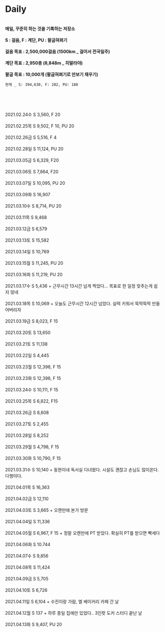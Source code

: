 # Daily

<br><b>매일, 꾸준히 하는 것을 기록하는 저장소</b></br>
<br><b>S : 걸음, F : 계단, PU : 팔굽혀펴기</b></br>
<br><b>걸음 목표 : 2,500,000걸음 (1500km _ 걸어서 전국일주)</b></br>
<br><b>계단 목표 : 2,950층 (8,848m _ 히말라야)</b></br>
<br><b>팔굽 목표 : 10,000개 (팔굽혀펴기로 만보기 채우기)</b></br>

<pre><code>현재 _ S: 394,630, F: 202, PU: 180</code></pre>
<br></br>

<br>2021.02.24수 S 3,560, F 20</br>
<br>2021.02.25목 S 9,502, F 10, PU 20</br>
<br>2021.02.26금 S 5,516, F 4</br>
<br>2021.02.28일 S 11,124, PU 20</br>
<br>2021.03.05금 S 6,329, F20</br>
<br>2021.03.06토 S 7,864, F20</br>
<br>2021.03.07일 S 10,095, PU 20</br>
<br>2021.03.09화 S 16,907</br>
<br>2021.03.10수 S 8,714, PU 20</br>
<br>2021.03.11목 S 9,468</br>
<br>2021.03.12금 S 6,579</br>
<br>2021.03.13토 S 15,582</br>
<br>2021.03.14일 S 10,769</br>
<br>2021.03.15월 S 11,245, PU 20</br>
<br>2021.03.16화 S 11,219, PU 20</br>
<br>2021.03.17수 S 5,436 + 근무시간 13시간 넘게 찍었다... 목표로 한 일정 맞추는게 쉽지 않네</br>
<br>2021.03.18목 S 10,069 + 오늘도 근무시간 12시간 넘었다. 실력 키워서 뚝딱뚝딱 만들어버리자</br>
<br>2021.03.19금 S 8,023, F 15</br>
<br>2021.03.20토 S 13,650</br>
<br>2021.03.21토 S 11,138</br>
<br>2021.03.22일 S 4,445</br>
<br>2021.03.23월 S 12,398, F 15</br>
<br>2021.03.23화 S 12,398, F 15</br>
<br>2021.03.24수 S 10,111, F 15</br>
<br>2021.03.25목 S 6,822, F15</br>
<br>2021.03.26금 S 8,608</br>
<br>2021.03.27토 S 2,455</br>
<br>2021.03.28일 S 8,252</br>
<br>2021.03.29월 S 4,798, F 15</br>
<br>2021.03.30화 S 10,790, F 15</br>
<br>2021.03.31수 S 10,140 + 동현이네 독서실 다녀왔다. 시설도 괜찮고 손님도 많이온다. 다행이다.</br>
<br>2021.04.01목 S 16,363</br>
<br>2021.04.02금 S 12,110</br>
<br>2021.04.03토 S 3,665 + 오랜만에 본가 방문</br>
<br>2021.04.04일 S 11,336</br>
<br>2021.04.05월 S 6,967, F 15 + 정말 오랜만에 PT 받았다. 확실히 PT를 받으면 빡세다</br>
<br>2021.04.06화 S 10.744</br>
<br>2021.04.07수 S 9,856</br>
<br>2021.04.08목 S 11,424</br>
<br>2021.04.09금 S 5,705</br>
<br>2021.04.10토 S 6,726</br>
<br>2021.04.11일 S 6,104 + 수진이랑 가람, 엘 베이커리 카페 간 날</br>
<br>2021.04.12월 S 137 + 하루 종일 집에만 있었다.. 3인팟 도커 스터디 끝난 날</br>
<br>2021.04.13화 S 9,407, PU 20</br>
